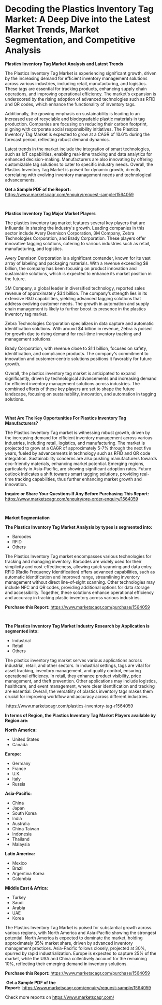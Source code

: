 <p><h1>Decoding the Plastics Inventory Tag Market: A Deep Dive into the Latest Market Trends, Market Segmentation, and Competitive Analysis</h1></p><p><strong>Plastics Inventory Tag Market Analysis and Latest Trends</strong></p>
<p><p>The Plastics Inventory Tag Market is experiencing significant growth, driven by the increasing demand for efficient inventory management solutions across various industries, including retail, manufacturing, and logistics. These tags are essential for tracking products, enhancing supply chain operations, and improving operational efficiency. The market's expansion is underscored by the rising adoption of advanced technologies such as RFID and QR codes, which enhance the functionality of inventory tags.</p><p>Additionally, the growing emphasis on sustainability is leading to an increased use of recyclable and biodegradable plastic materials in tag production. Companies are focusing on reducing their carbon footprint, aligning with corporate social responsibility initiatives. The Plastics Inventory Tag Market is expected to grow at a CAGR of 10.6% during the forecast period, reflecting robust demand dynamics.</p><p>Latest trends in the market include the integration of smart technologies, such as IoT capabilities, enabling real-time tracking and data analytics for enhanced decision-making. Manufacturers are also innovating by offering customizable tag solutions to cater to specific industry needs. Overall, the Plastics Inventory Tag Market is poised for dynamic growth, directly correlating with evolving inventory management needs and technological advancements.</p></p>
<p><strong>Get a Sample PDF of the Report:&nbsp;</strong> <a href="https://www.marketscagr.com/enquiry/request-sample/1564059?utm_campaign=2454&utm_medium=2&utm_source=Github&utm_content=ia&utm_term=02042025&utm_id=plastics-inventory-tag">https://www.marketscagr.com/enquiry/request-sample/1564059</a></p>
<p>&nbsp;</p>
<p><strong>Plastics Inventory Tag Major Market Players</strong></p>
<p><p>The plastics inventory tag market features several key players that are influential in shaping the industry's growth. Leading companies in this sector include Avery Dennison Corporation, 3M Company, Zebra Technologies Corporation, and Brady Corporation. These players offer innovative tagging solutions, catering to various industries such as retail, manufacturing, and logistics.</p><p>Avery Dennison Corporation is a significant contender, known for its vast array of labeling and packaging materials. With a revenue exceeding $8 billion, the company has been focusing on product innovation and sustainable solutions, which is expected to enhance its market position in the future.</p><p>3M Company, a global leader in diversified technology, reported sales revenue of approximately $34 billion. The company’s strength lies in its extensive R&D capabilities, yielding advanced tagging solutions that address evolving customer needs. The growth in automation and supply chain management is likely to further boost its presence in the plastics inventory tag market.</p><p>Zebra Technologies Corporation specializes in data capture and automatic identification solutions. With around $4 billion in revenue, Zebra is poised for growth due to rising demand for real-time inventory tracking and management solutions.</p><p>Brady Corporation, with revenue close to $1.1 billion, focuses on safety, identification, and compliance products. The company's commitment to innovation and customer-centric solutions positions it favorably for future growth.</p><p>Overall, the plastics inventory tag market is anticipated to expand significantly, driven by technological advancements and increasing demand for efficient inventory management solutions across industries. The combined efforts of these key players are set to shape the future landscape, focusing on sustainability, innovation, and automation in tagging solutions.</p></p>
<p>&nbsp;</p>
<p><strong>What Are The Key Opportunities For Plastics Inventory Tag Manufacturers?</strong></p>
<p><p>The Plastics Inventory Tag market is witnessing robust growth, driven by the increasing demand for efficient inventory management across various industries, including retail, logistics, and manufacturing. The market is projected to grow at a CAGR of approximately 5-7% through the next five years, fueled by advancements in technology such as RFID and QR code integration. Sustainability concerns are also pushing manufacturers towards eco-friendly materials, enhancing market potential. Emerging regions, particularly in Asia-Pacific, are showing significant adoption rates. Future outlook indicates a shift towards smart tagging solutions, providing real-time tracking capabilities, thus further enhancing market growth and innovation.</p></p>
<p><strong>Inquire or Share Your Questions If Any Before Purchasing This Report:</strong> <a href="https://www.marketscagr.com/enquiry/pre-order-enquiry/1564059?utm_campaign=2454&utm_medium=2&utm_source=Github&utm_content=ia&utm_term=02042025&utm_id=plastics-inventory-tag">https://www.marketscagr.com/enquiry/pre-order-enquiry/1564059</a></p>
<p>&nbsp;</p>
<p><strong>Market Segmentation</strong></p>
<p><strong>The Plastics Inventory Tag Market Analysis by types is segmented into:</strong></p>
<p><ul><li>Barcodes</li><li>RFID</li><li>Others</li></ul></p>
<p><p>The Plastics Inventory Tag market encompasses various technologies for tracking and managing inventory. Barcodes are widely used for their simplicity and cost-effectiveness, allowing quick scanning and data entry. RFID (Radio Frequency Identification) offers advanced capabilities, such as automatic identification and improved range, streamlining inventory management without direct line-of-sight scanning. Other technologies may include NFC and QR codes, providing additional options for data storage and accessibility. Together, these solutions enhance operational efficiency and accuracy in tracking plastic inventory across various industries.</p></p>
<p><strong>Purchase this Report:&nbsp;</strong><a href="https://www.marketscagr.com/purchase/1564059?utm_campaign=2454&utm_medium=2&utm_source=Github&utm_content=ia&utm_term=02042025&utm_id=plastics-inventory-tag">https://www.marketscagr.com/purchase/1564059</a></p>
<p>&nbsp;</p>
<p><strong>The Plastics Inventory Tag Market Industry Research by Application is segmented into:</strong></p>
<p><ul><li>Industrial</li><li>Retail</li><li>Others</li></ul></p>
<p><p>The plastics inventory tag market serves various applications across industrial, retail, and other sectors. In industrial settings, tags are vital for asset tracking, inventory management, and quality control, ensuring operational efficiency. In retail, they enhance product visibility, price management, and theft prevention. Other applications may include logistics, healthcare, and event management, where clear identification and tracking are essential. Overall, the versatility of plastics inventory tags makes them crucial for improving workflow and accuracy across different industries.</p></p>
<p><a href="https://www.marketscagr.com/plastics-inventory-tag-r1564059?utm_campaign=2454&utm_medium=2&utm_source=Github&utm_content=ia&utm_term=02042025&utm_id=plastics-inventory-tag">&nbsp;https://www.marketscagr.com/plastics-inventory-tag-r1564059</a></p>
<p><strong>In terms of Region, the Plastics Inventory Tag Market Players available by Region are:</strong></p>
<p>
    <p> <strong> North America: </strong>
        <ul>
            <li>United States</li>
            <li>Canada</li>
        </ul>
        </p> 
    <p> <strong> Europe: </strong>
        <ul>
            <li>Germany</li>
            <li>France</li>
            <li>U.K.</li>
            <li>Italy</li>
            <li>Russia</li>
        </ul>
        </p> 
    <p> <strong> Asia-Pacific: </strong>
        <ul>
            <li>China</li>
            <li>Japan</li>
            <li>South Korea</li>
            <li>India</li>
            <li>Australia</li>
            <li>China Taiwan</li>
            <li>Indonesia</li>
            <li>Thailand</li>
            <li>Malaysia</li>
        </ul>
        </p> 
    <p> <strong> Latin America: </strong>
        <ul>
            <li>Mexico</li>
            <li>Brazil</li>
            <li>Argentina Korea</li>
            <li>Colombia</li>
        </ul>
        </p> 
    <p> <strong> Middle East & Africa: </strong>
        <ul>
            <li>Turkey</li>
            <li>Saudi</li>
            <li>Arabia</li>
            <li>UAE</li>
            <li>Korea</li>
        </ul>
    </p>
    </p>
<p><p>The Plastics Inventory Tag Market is poised for substantial growth across various regions, with North America and Asia-Pacific showing the strongest potential. North America is expected to dominate the market, holding approximately 35% market share, driven by advanced inventory management practices. Asia-Pacific follows closely, projected at 30%, spurred by rapid industrialization. Europe is expected to capture 25% of the market, while the USA and China collectively account for the remaining 10%, reflecting their emerging demand in inventory solutions.</p></p>
<p><strong>Purchase this Report: </strong><a href="https://www.marketscagr.com/purchase/1564059?utm_campaign=2454&utm_medium=2&utm_source=Github&utm_content=ia&utm_term=02042025&utm_id=plastics-inventory-tag">https://www.marketscagr.com/purchase/1564059</a></p>
<p>&nbsp;<strong>Get a Sample PDF of the Report:&nbsp;&nbsp;</strong><a href="https://www.marketscagr.com/enquiry/request-sample/1564059?utm_campaign=2454&utm_medium=2&utm_source=Github&utm_content=ia&utm_term=02042025&utm_id=plastics-inventory-tag">https://www.marketscagr.com/enquiry/request-sample/1564059</a></p>
<p><strong></strong></p>
<p>Check more reports on <a href="https://www.marketscagr.com/?utm_campaign=2454&utm_medium=2&utm_source=Github&utm_content=ia&utm_term=02042025&utm_id=plastics-inventory-tag">https://www.marketscagr.com/</a></p>